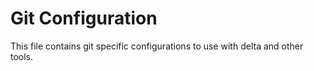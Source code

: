 # Git Configuration
This file contains git specific configurations to use with delta and other tools.

